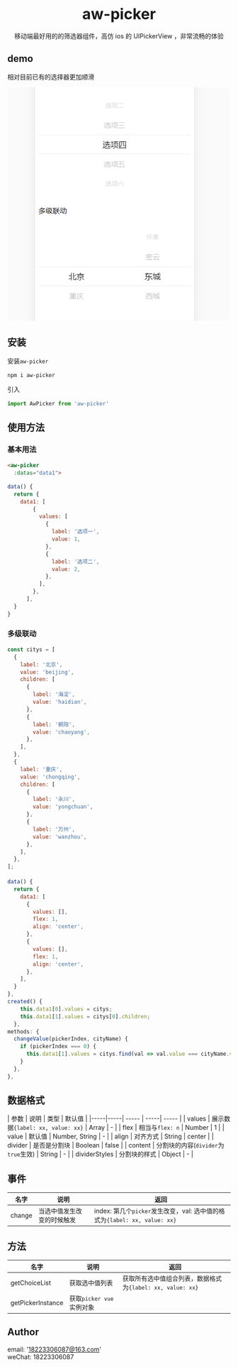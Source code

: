 <big><h1 align="center">aw-picker</h1></big>

<p align="center">
  移动端最好用的的筛选器组件，高仿 ios 的 UIPickerView ，非常流畅的体验
</p>

## demo
相对目前已有的选择器更加顺滑 

![Picker](./public/picker.gif)

## 安装
安装`aw-picker`
```shell
npm i aw-picker
```
引入
```js
import AwPicker from 'aw-picker'
```

## 使用方法

### 基本用法
```html
<aw-picker
  :datas="data1">
```
```js
data() {
  return {
    data1: [
        {
          values: [
            {
              label: '选项一',
              value: 1,
            },
            {
              label: '选项二',
              value: 2,
            },
          ],
        },
      ],
  }
}
```

### 多级联动
```js
const citys = [
  {
    label: '北京',
    value: 'beijing',
    children: [
      {
        label: '海淀',
        value: 'haidian',
      },
      {
        label: '朝阳',
        value: 'chaoyang',
      },
    ],
  },
  {
    label: '重庆',
    value: 'chongqing',
    children: [
      {
        label: '永川',
        value: 'yongchuan',
      },
      {
        label: '万州',
        value: 'wanzhou',
      },
    ],
  },
];

data() {
  return {
    data1: [
      {
        values: [],
        flex: 1,
        align: 'center',
      },
      {
        values: [],
        flex: 1,
        align: 'center',
      },
    ],
  }
},
created() {
    this.data1[0].values = citys;
    this.data1[1].values = citys[0].children;
  },
methods: {
  changeValue(pickerIndex, cityName) {
    if (pickerIndex === 0) {
      this.data1[1].values = citys.find(val => val.value === cityName.value).children;
    }
  },
},
```

## 数据格式

| 参数 | 说明 | 类型 | 默认值 |
|-----|-----| ----- | -----| ----- |
| values | 展示数据`{label: xx, value: xx}` | Array | - |
| flex | 相当与`flex: n` | Number | 1 |
| value | 默认值 | Number, String | - |
| align | 对齐方式 | String | center |
| divider | 是否是分割块 | Boolean | false |
| content | 分割块的内容(`divider`为`true`生效) | String | - |
| dividerStyles | 分割块的样式 | Object | - |

## 事件
| 名字 | 说明 | 返回 | 
| --- | --- | --- |
| change | 当选中值发生改变的时候触发 | index: 第几个`picker`发生改变，val: 选中值的格式为`{label: xx, value: xx}`

## 方法
| 名字 | 说明 | 返回 | 
| --- | --- | --- |
| getChoiceList | 获取选中值列表 | 获取所有选中值组合列表，数据格式为`{label: xx, value: xx}`
| getPickerInstance | 获取`picker vue` 实例对象 | 

## Author
email: '18223306087@163.com'<br>
weChat: 18223306087
